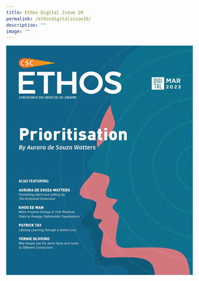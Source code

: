 ```yaml
---
title: Ethos Digital Issue 10
permalink: /ethosdigitalissue10/
description: ""
image: ""
---
```



![](images/Ethos_Images/Ethos_Digital_Issue_10/EthosDigital_Issue_Mar23_Cov.jpg)

